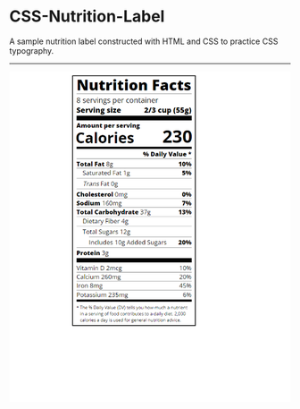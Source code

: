 # CSS-Nutrition-Label
A sample nutrition label constructed with HTML and CSS to practice CSS typography.

***
![Nutrition Label](sampleimage.PNG)
